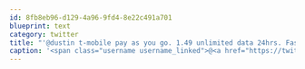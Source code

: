 ```yaml
---
id: 8fb8eb96-d129-4a96-9fd4-8e22c491a701
blueprint: text
category: twitter
title: "'@dustin t-mobile pay as you go. 1.49 unlimited data 24hrs. Faster then ATT 3G"
caption: '<span class="username username_linked">@<a href="https://twitter.com/dustin" title="dustin senos">dustin</a></span> t-mobile pay as you go. 1.49 unlimited data 24hrs. Faster then ATT 3G'
---
```

